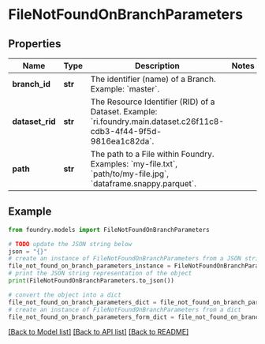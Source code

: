 # FileNotFoundOnBranchParameters

## Properties

Name | Type | Description | Notes
------------ | ------------- | ------------- | -------------
**branch_id** | **str** | The identifier (name) of a Branch. Example: \`master\`.  |
**dataset_rid** | **str** | The Resource Identifier (RID) of a Dataset. Example: \`ri.foundry.main.dataset.c26f11c8-cdb3-4f44-9f5d-9816ea1c82da\`.  |
**path** | **str** | The path to a File within Foundry. Examples: \`my-file.txt\`, \`path/to/my-file.jpg\`, \`dataframe.snappy.parquet\`.  |

## Example

```python
from foundry.models import FileNotFoundOnBranchParameters

# TODO update the JSON string below
json = "{}"
# create an instance of FileNotFoundOnBranchParameters from a JSON string
file_not_found_on_branch_parameters_instance = FileNotFoundOnBranchParameters.from_json(json)
# print the JSON string representation of the object
print(FileNotFoundOnBranchParameters.to_json())

# convert the object into a dict
file_not_found_on_branch_parameters_dict = file_not_found_on_branch_parameters_instance.to_dict()
# create an instance of FileNotFoundOnBranchParameters from a dict
file_not_found_on_branch_parameters_form_dict = file_not_found_on_branch_parameters.from_dict(file_not_found_on_branch_parameters_dict)
```

[\[Back to Model list\]](../README.md#documentation-for-models) [\[Back to API list\]](../README.md#documentation-for-api-endpoints) [\[Back to README\]](../README.md)
